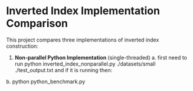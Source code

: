 # Inverted Index Implementation Comparison

This project compares three implementations of inverted index construction:

1. **Non-parallel Python Implementation** (single-threaded)
 a. first need to run python inverted_index_nonparallel.py ./datasets/small ./test_output.txt and if it is running then:

 b. python python_benchmark.py